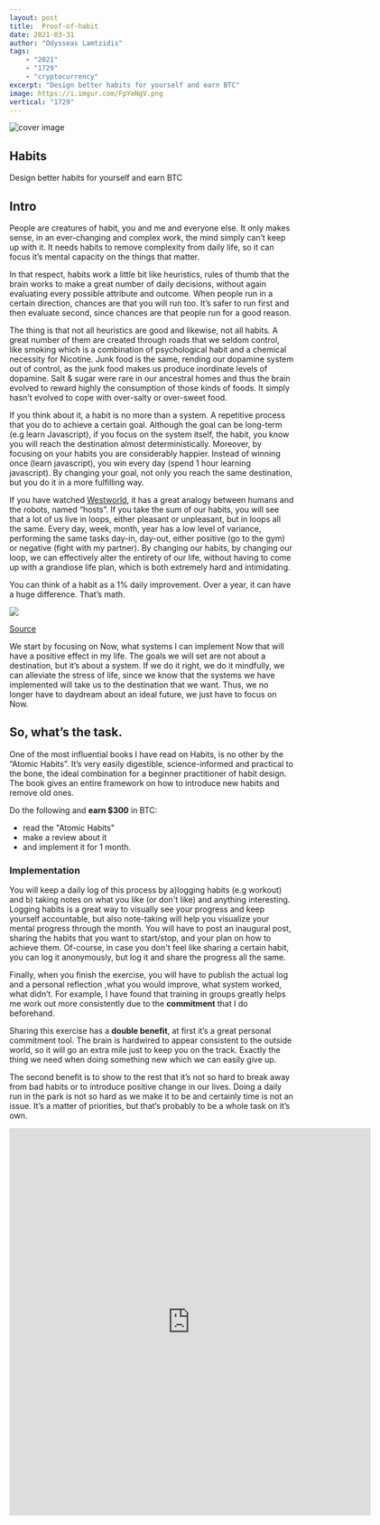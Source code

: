 ```yaml
---
layout: post
title:	Proof-of-habit
date: 2021-03-31
author: "Odysseas Lamtzidis"
tags:
    - "2021"
    - "1729"
    - "cryptocurrency"
excerpt: "Design better habits for yourself and earn BTC"
image: https://i.imgur.com/FpYeNgV.png
vertical: "1729"
---
```


![cover image](https://i.imgur.com/FpYeNgV.png)

## Habits

Design better habits for yourself and earn BTC

## Intro

People are creatures of habit, you and me and everyone else. It only makes sense, in an ever-changing and complex work, the mind simply can’t keep up with it. It needs habits to remove complexity from daily life, so it can focus it’s mental capacity on the things that matter.

In that respect, habits work a little bit like heuristics, rules of thumb that the brain works to make a great number of daily decisions, without again evaluating every possible attribute and outcome. When people run in a certain direction, chances are that you will run too. It’s safer to run first and then evaluate second, since chances are that people run for a good reason.

The thing is that not all heuristics are good and likewise, not all habits. A great number of them are created through roads that we seldom control, like smoking which is a combination of psychological habit and a chemical necessity for Nicotine. Junk food is the same, rending our dopamine system out of control, as the junk food makes us produce inordinate levels of dopamine. Salt & sugar were rare in our ancestral homes and thus the brain evolved to reward highly the consumption of those kinds of foods. It simply hasn’t evolved to cope with over-salty or over-sweet food.

If you think about it, a habit is no more than a system. A repetitive process that you do to achieve a certain goal. Although the goal can be long-term (e.g learn Javascript), if you focus on the system itself, the habit, you know you will reach the destination almost deterministically. Moreover, by focusing on your habits you are considerably happier. Instead of winning once (learn javascript), you win every day (spend 1 hour learning javascript). By changing your goal, not only you reach the same destination, but you do it in a more fulfilling way.

If you have watched [Westworld](https://www.youtube.com/watch?v=S94ETUiMZwQ), it has a great analogy between humans and the robots, named “hosts”. If you take the sum of our habits, you will see that a lot of us live in loops, either pleasant or unpleasant, but in loops all the same. Every day, week, month, year has a low level of variance, performing the same tasks day-in, day-out, either positive (go to the gym) or negative (fight with my partner). By changing our habits, by changing our loop, we can effectively alter the entirety of our life, without having to come up with a grandiose life plan, which is both extremely hard and intimidating. 

You can think of a habit as a 1% daily improvement. Over a year, it can have a huge difference. That’s math.

![](https://jamesclear.com/wp-content/uploads/2015/08/tiny-gains-graph-700x700.jpg)

[Source](https://jamesclear.com/continuous-improvement)

We start by focusing on Now, what systems I can implement Now that will have a positive effect in my life. The goals we will set are not about a destination, but it’s about a system. If we do it right, we do it mindfully, we can alleviate the stress of life, since we know that the systems we have implemented will take us to the destination that we want. Thus, we no longer have to daydream about an ideal future, we just have to focus on Now. 

## So, what’s the task.

One of the most influential books I have read on Habits, is no other by the “Atomic Habits”. It’s very easily digestible, science-informed and practical to the bone, the ideal combination for a beginner practitioner of habit design. The book gives an entire framework on how to introduce new habits and remove old ones.

Do the following and **earn $300** in BTC:
- read the "Atomic Habits"
- make a review about it 
- and implement it for 1 month. 

### Implementation 

You will keep a daily log of this process by a)logging habits (e.g workout) and b) taking notes on what you like (or don't like) and anything interesting. Logging habits is a great way to visually see your progress and keep yourself accountable, but also note-taking will help you visualize your mental progress through the month. You will have to post an inaugural post, sharing the habits that you want to start/stop, and your plan on how to achieve them. Of-course, in case you don't feel like sharing a certain habit, you can log it anonymously, but log it and share the progress all the same.

Finally, when you finish the exercise, you will have to publish the actual log and a personal reflection ,what you would improve, what system worked, what didn’t. For example, I have found that training in groups greatly helps me work out more consistently due to the **commitment** that I do beforehand.

Sharing this exercise has a **double benefit**, at first it’s a great personal commitment tool. The brain is hardwired to appear consistent to the outside world, so it will go an extra mile just to keep you on the track. Exactly the thing we need when doing something new which we can easily give up. 

The second benefit is to show to the rest that it’s not so hard to break away from bad habits or to introduce positive change in our lives. Doing a daily run in the park is not so hard as we make it to be and certainly time is not an issue. It’s a matter of priorities, but that’s probably to be a whole task on it’s own. 

<iframe src="https://docs.google.com/forms/d/e/1FAIpQLSdhqcCkIrwTRsTSHbxqtj6qUQ_xScSg6jNYRssCjg-AfgHFoA/viewform?embedded=true" width="640" height="685" frameborder="0" marginheight="0" marginwidth="0">Loading…</iframe>
